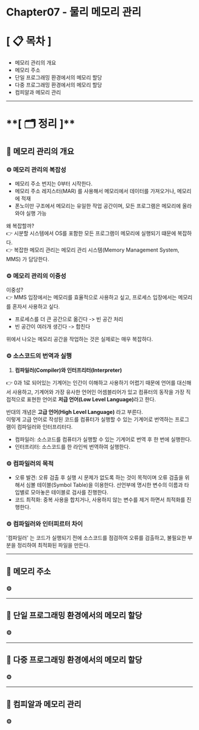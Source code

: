 # **Chapter07 - 물리 메모리 관리**

# **[ 📋 목차 ]**
- 메모리 관리의 개요
- 메모리 주소
- 단일 프로그래밍 환경에서의 메모리 할당
- 다중 프로그래밍 환경에서의 메모리 할당
- 컴피알과 메모리 관리

****

# **[ 🗂️ 정리 ]**︎
## 📌 메모리 관리의 개요

### ⚙ <b>메모리 관리의 복잡성</b>

- 메모리 주소 번지는 0부터 시작한다.
- 메모리 주소 레지스터(MAR) 를 사용해서 메모리에서 데이터를 가져오거나, 메모리에 적재
- 폰노이만 구조에서 메모리는 유일한 작업 공간이며, 모든 프로그램은 메모리에 올라와야 실행 가능

왜 복잡할까?  
👉 시분할 시스템에서 OS를 포함한 모든 프로그램이 메모리에 실행되기 떄문에 복잡하다.   
👉 복잡한 메모리 관리는 메모리 관리 시스템(Memory Management System, MMS) 가 담당한다.

### ⚙ <b>메모리 관리의 이중성</b>

이중성?  
👉 MMS 입장에서는 메모리를 효율적으로 사용하고 싶고, 프로세스 입장에서는 메모리를 혼자서 사용하고 싶다.

- 프로세스를 더 큰 공간으로 옮긴다 -> 빈 공간 처리
- 빈 공간이 여러개 생긴다 -> 합친다
  
위에서 나오는 메모리 공간을 작업하는 것은 실제로는 매우 복잡하다.

### ⚙ <b>소스코드의 번역과 실행</b>
1. <b>컴파일러(Compiler)와 인터프리터(Interpreter)</b>  

👉 0과 1로 되어있는 기계어는 인간이 이해하고 사용하기 어렵기 때문에 언어를 대신해서 사용하고, 기계어와 가장 유사한 언어인 어셈블리어가 있고
컴퓨터의 동작을 가장 직접적으로 표현한 언어로 <b>저급 언어(Low Level Language)</b>라고 한다.

반대의 개념은 <b>고급 언어(High Level Language)</b> 라고 부른다.  
이렇게 고급 언어로 작성된 코드를 컴퓨터가 실행할 수 있는 기계어로 번역하는 프로그램이 컴파일러와 인터프리터다.
  
- 컴파일러: 소스코드를 컴퓨터가 실행할 수 있는 기계어로 번역 후 한 번에 실행한다.
- 인터프리터: 소스코드를 한 라인씩 번역하여 실행한다.

### ⚙ <b>컴파일러의 목적</b>
- 오류 발견: 오류 검출 후 실행 시 문제가 없도록 하는 것이 목적이며 오류 검출을 위해서 심볼 테이블(Symbol Table)을 이용한다.
  선언부에 명시한 변수의 이름과 타입별로 모아놓은 테이블로 검사를 진행한다.
- 코드 최적화: 중복 사용을 합치거나, 사용하지 않는 변수를 제거 하면서 최적화를 진행한다.

### ⚙ <b>컴파일러와 인터피르터 차이</b>
'컴파일러' 는 코드가 실행되기 전에 소스코드를 점검하여 오류를 검출하고, 불필요한 부분을 정리하여 최적화된 파일을 만든다.

****

## 📌 메모리 주소
### ⚙ <b></b>

****

## 📌 단일 프로그래밍 환경에서의 메모리 할당
### ⚙ <b></b>

****

## 📌 다중 프로그래밍 환경에서의 메모리 할당
### ⚙ <b></b>

****

## 📌 컴피알과 메모리 관리
### ⚙ <b></b>